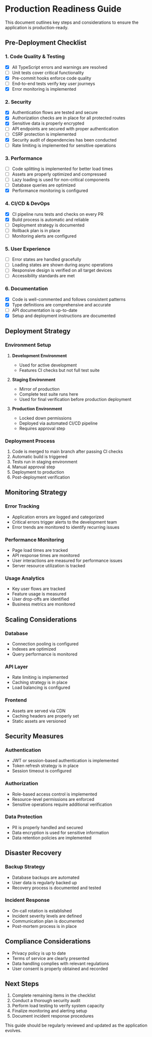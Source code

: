 
# Production Readiness Guide

This document outlines key steps and considerations to ensure the application is production-ready.

## Pre-Deployment Checklist

### 1. Code Quality & Testing

- [x] All TypeScript errors and warnings are resolved
- [ ] Unit tests cover critical functionality
- [x] Pre-commit hooks enforce code quality
- [ ] End-to-end tests verify key user journeys
- [x] Error monitoring is implemented

### 2. Security

- [x] Authentication flows are tested and secure
- [x] Authorization checks are in place for all protected routes
- [x] Sensitive data is properly encrypted
- [ ] API endpoints are secured with proper authentication
- [ ] CSRF protection is implemented
- [x] Security audit of dependencies has been conducted
- [ ] Rate limiting is implemented for sensitive operations

### 3. Performance

- [ ] Code splitting is implemented for better load times
- [ ] Assets are properly optimized and compressed
- [ ] Lazy loading is used for non-critical components
- [ ] Database queries are optimized
- [x] Performance monitoring is configured

### 4. CI/CD & DevOps

- [x] CI pipeline runs tests and checks on every PR
- [x] Build process is automatic and reliable
- [ ] Deployment strategy is documented
- [ ] Rollback plan is in place
- [ ] Monitoring alerts are configured

### 5. User Experience

- [ ] Error states are handled gracefully
- [ ] Loading states are shown during async operations
- [ ] Responsive design is verified on all target devices
- [ ] Accessibility standards are met

### 6. Documentation

- [x] Code is well-commented and follows consistent patterns
- [x] Type definitions are comprehensive and accurate
- [ ] API documentation is up-to-date
- [x] Setup and deployment instructions are documented

## Deployment Strategy

### Environment Setup

1. **Development Environment**
   - Used for active development
   - Features CI checks but not full test suite

2. **Staging Environment**
   - Mirror of production
   - Complete test suite runs here
   - Used for final verification before production deployment

3. **Production Environment**
   - Locked down permissions
   - Deployed via automated CI/CD pipeline
   - Requires approval step

### Deployment Process

1. Code is merged to main branch after passing CI checks
2. Automatic build is triggered
3. Tests run in staging environment
4. Manual approval step
5. Deployment to production
6. Post-deployment verification

## Monitoring Strategy

### Error Tracking

- Application errors are logged and categorized
- Critical errors trigger alerts to the development team
- Error trends are monitored to identify recurring issues

### Performance Monitoring

- Page load times are tracked
- API response times are monitored
- User interactions are measured for performance issues
- Server resource utilization is tracked

### Usage Analytics

- Key user flows are tracked
- Feature usage is measured
- User drop-offs are identified
- Business metrics are monitored

## Scaling Considerations

### Database

- Connection pooling is configured
- Indexes are optimized
- Query performance is monitored

### API Layer

- Rate limiting is implemented
- Caching strategy is in place
- Load balancing is configured

### Frontend

- Assets are served via CDN
- Caching headers are properly set
- Static assets are versioned

## Security Measures

### Authentication

- JWT or session-based authentication is implemented
- Token refresh strategy is in place
- Session timeout is configured

### Authorization

- Role-based access control is implemented
- Resource-level permissions are enforced
- Sensitive operations require additional verification

### Data Protection

- PII is properly handled and secured
- Data encryption is used for sensitive information
- Data retention policies are implemented

## Disaster Recovery

### Backup Strategy

- Database backups are automated
- User data is regularly backed up
- Recovery process is documented and tested

### Incident Response

- On-call rotation is established
- Incident severity levels are defined
- Communication plan is documented
- Post-mortem process is in place

## Compliance Considerations

- Privacy policy is up to date
- Terms of service are clearly presented
- Data handling complies with relevant regulations
- User consent is properly obtained and recorded

## Next Steps

1. Complete remaining items in the checklist
2. Conduct a thorough security audit
3. Perform load testing to verify system capacity
4. Finalize monitoring and alerting setup
5. Document incident response procedures

This guide should be regularly reviewed and updated as the application evolves.
